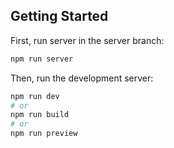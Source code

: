 ## Getting Started

First, run server in the server branch:

```bash
npm run server
```

Then, run the development server:

```bash
npm run dev
# or
npm run build
# or
npm run preview
```